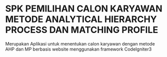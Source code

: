 # SPK PEMILIHAN CALON KARYAWAN METODE ANALYTICAL HIERARCHY PROCESS DAN MATCHING PROFILE

Merupakan Aplikasi untuk menentukan calon karyawan dengan metode AHP dan MP berbasis website menggunakan framework CodeIgniter3
